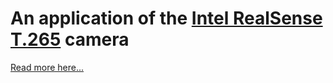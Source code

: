 
# An application of the [Intel RealSense T.265](https://www.intelrealsense.com/tracking-camera-t265/) camera

[Read more here...](https://neilyoung.github.io/jekyll/update/2020/02/13/an-application-of-the-intel-realsense-t.265.html)

